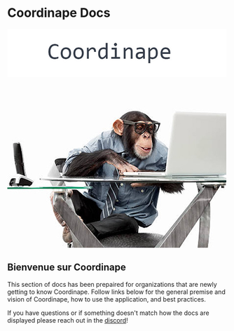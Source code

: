 # Coordinape Docs

![](../.gitbook/assets/ape4_500.jpg)

## Bienvenue sur Coordinape

This section of docs has been prepaired for organizations that are newly getting to know Coordinape. Follow links below for the general premise and vision of Coordinape, how to use the application, and best practices.

If you have questions or if something doesn't match how the docs are displayed please reach out in the [discord](https://discord.gg/PjWyE2eG)!

